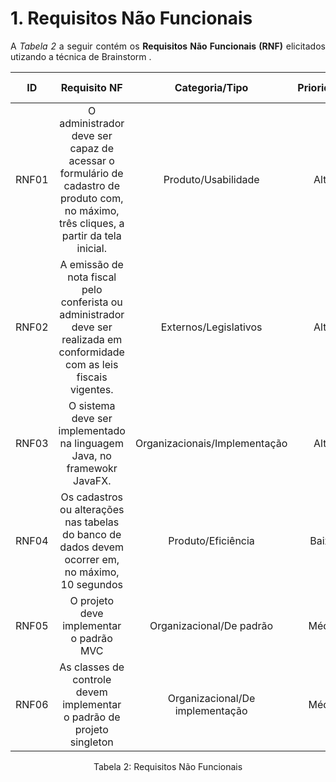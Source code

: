 # 1. Requisitos Não Funcionais

<p align="justify">A <i>Tabela 2</i> a seguir contém os <b>Requisitos Não Funcionais (RNF)</b> elicitados utizando a técnica de Brainstorm .</p>

| ID   |                                 Requisito NF                              | Categoria/Tipo | Prioridade | Requisitos Relacionados |
| :--: | :-----------------------------------------------------------------------: |:-------------: | :--------: | :-----------------: |
| RNF01 |  O administrador deve ser capaz de acessar o formulário de cadastro de produto com, no máximo, três cliques, a partir da tela inicial. | Produto/Usabilidade               |Alta       |    RF01             |
| RNF02 |  A emissão de nota fiscal pelo conferista ou administrador deve ser realizada em conformidade com as leis fiscais vigentes.     |  Externos/Legislativos     |Alta        |    RF08              |
| RNF03 |  O sistema deve ser implementado na linguagem Java, no framewokr JavaFX.              |  Organizacionais/Implementação       |Alta       |     -               |
| RNF04 |  Os cadastros ou alterações nas tabelas do banco de dados devem ocorrer em, no máximo, 10 segundos | Produto/Eficiência | Baixa | RF01/RF03 |
| RNF05 |  O projeto deve implementar o padrão MVC | Organizacional/De padrão | Média | - |
| RNF06 |  As classes de controle devem implementar o padrão de projeto singleton | Organizacional/De implementação | Média | RNF05 |
<div style="text-align: center">
<p>Tabela 2: Requisitos Não Funcionais</p>
</div>
